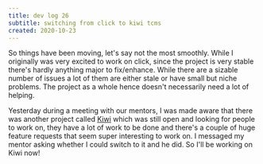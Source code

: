 ```yaml
---
title: dev log 26
subtitle: switching from click to kiwi tcms
created: 2020-10-23
---
```


So things have been moving, let's say not the most smoothly. While I originally was very excited to work on click, since the project is very stable there's hardly anything major to fix/enhance. While there are a sizable number of issues a lot of them are either stale or have small but niche problems. The project as a whole hence doesn't necessarily need a lot of helping.

Yesterday during a meeting with our mentors, I was made aware that there was another project called [Kiwi](https://github.com/kiwitcms/Kiwi) which was still open and looking for people to work on, they have a lot of work to be done and there's a couple of huge feature requests that seem super interesting to work on. I messaged my mentor asking whether I could switch to it and he did. So I'll be working on Kiwi now!
